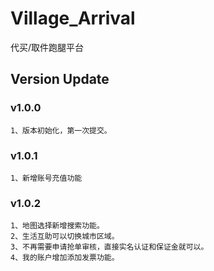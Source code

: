 # Village_Arrival
代买/取件跑腿平台

## Version Update

### v1.0.0
    1、版本初始化，第一次提交。
    
### v1.0.1
    1、新增账号充值功能

### v1.0.2
    1、地图选择新增搜索功能。
    2、生活互助可以切换城市区域。
    3、不再需要申请抢单审核，直接实名认证和保证金就可以。
    4、我的账户增加添加发票功能。